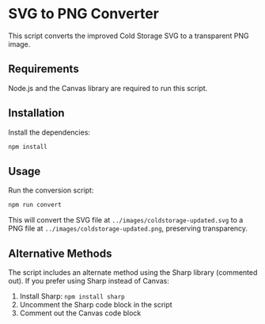 # SVG to PNG Converter

This script converts the improved Cold Storage SVG to a transparent PNG image.

## Requirements

Node.js and the Canvas library are required to run this script.

## Installation

Install the dependencies:

```bash
npm install
```

## Usage

Run the conversion script:

```bash
npm run convert
```

This will convert the SVG file at `../images/coldstorage-updated.svg` to a PNG file at `../images/coldstorage-updated.png`, preserving transparency.

## Alternative Methods

The script includes an alternate method using the Sharp library (commented out). If you prefer using Sharp instead of Canvas:

1. Install Sharp: `npm install sharp`
2. Uncomment the Sharp code block in the script
3. Comment out the Canvas code block


